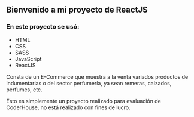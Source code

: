 <h2>Bienvenido a mi proyecto de ReactJS</h2>

<div>
    <h3>En este proyecto se usó:</h3>
    <ul>
        <li>HTML</li>
        <li>CSS</li>
        <li>SASS</li>
        <li>JavaScript</li>
        <li>ReactJS</li>
    </ul>
    <p>Consta de un E-Commerce que muestra a la venta variados productos de indumentarias o del sector perfumería, ya sean remeras, calzados, perfumes, etc.</p>
    <p>Esto es simplemente un proyecto realizado para evaluación de CoderHouse, no está realizado con fines de lucro.</p>
</div>
